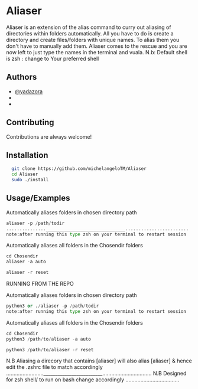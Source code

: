 
# Aliaser
Aliaser is an extension of the alias command to curry out aliasing of directories within
folders automatically. All you have to do is create a directory and create files/folders with unique names. To alias them you don't have to manually add them. Aliaser comes to the rescue and you are now left to just type the names in the terminal and vuala.
N.b: Default shell is zsh : change to Your preferred shell
## Authors

- [@yadazora](https://github.com/yadazora)
-
-
## Contributing
Contributions are always welcome!
## Installation

```bash
  git clone https://github.com/michelangeloTM/Aliaser
  cd Aliaser
  sudo ./install
```
## Usage/Examples
Automatically aliases folders in chosen directory path
```python
aliaser -p /path/todir
...............______________________________........................
note:after running this type zsh on your terminal to restart session
```
Automatically aliases all folders in the Chosendir folders
```python
cd Chosendir
aliaser -a auto
```

```python
aliaser -r reset
```
RUNNING FROM THE REPO

Automatically aliases folders in chosen directory path
```python
python3 or ./aliaser -p /path/todir
note:after running this type zsh on your terminal to restart session
```
Automatically aliases all folders in the Chosendir folders
```python
cd Chosendir
python3 /path/to/aliaser -a auto
```
```python
python3 /path/to/aliaser -r reset
```
N.B Aliasing a direcory that contains [aliaser] will also alias [aliaser] & hence edit
the .zshrc file to match accordingly
........................._________________________.................................
N.B Designed for zsh shell/ to run on bash change accordingly
....................................  
